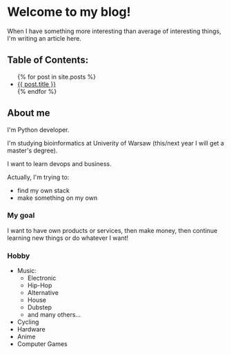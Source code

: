 # Welcome to my blog!

When I have something more interesting than average of interesting things, I'm writing an article here.

## Table of Contents:

<ul>
  {% for post in site.posts %}
    <li>
      <a href="{{ post.url }}">{{ post.title }}</a>
    </li>
  {% endfor %}
</ul>


## About me

I'm Python developer.

I'm studying bioinformatics at Univerity of Warsaw (this/next year I will get a master's degree).

I want to learn devops and business.

Actually, I'm trying to:
 - find my own stack
 - make something on my own


### My goal

I want to have own products or services,
then make money,
then continue learning new things or do whatever I want!

### Hobby

- Music:
    - Electronic
    - Hip-Hop
    - Alternative
    - House
    - Dubstep
    - and many others...
- Cycling
- Hardware
- Anime
- Computer Games
